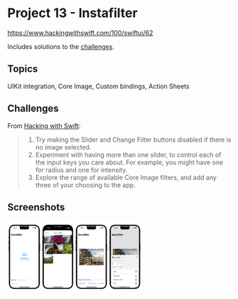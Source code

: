 # Project 13 - Instafilter

https://www.hackingwithswift.com/100/swiftui/62

Includes solutions to the [challenges](https://www.hackingwithswift.com/books/ios-swiftui/instafilter-wrap-up).

## Topics

UIKit integration, Core Image, Custom bindings, Action Sheets

## Challenges

From [Hacking with Swift](https://www.hackingwithswift.com/books/ios-swiftui/instafilter-wrap-up):

>1. Try making the Slider and Change Filter buttons disabled if there is no image selected.
>2. Experiment with having more than one slider, to control each of the input keys you care about. For example, you might have one for radius and one for intensity.
>3. Explore the range of available Core Image filters, and add any three of your choosing to the app.

## Screenshots
<img src="https://github.com/bashubb/100-days-of-swiftUI/blob/main/17-Project13/Insta1.jpeg" width="15%"><img src="https://github.com/bashubb/100-days-of-swiftUI/blob/main/17-Project13/Insta2.jpeg" width="15%"><img src="https://github.com/bashubb/100-days-of-swiftUI/blob/main/17-Project13/Insta3.jpeg" width="15%"><img src="https://github.com/bashubb/100-days-of-swiftUI/blob/main/17-Project13/Insta4.jpeg" width="15%">

